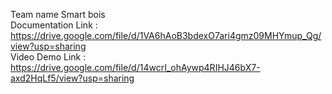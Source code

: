 Team name Smart bois                                                                                       
Documentation Link : https://drive.google.com/file/d/1VA6hAoB3bdexO7ari4gmz09MHYmup_Qg/view?usp=sharing              
Video Demo Link : https://drive.google.com/file/d/14wcrI_ohAywp4RIHJ46bX7-axd2HqLf5/view?usp=sharing
